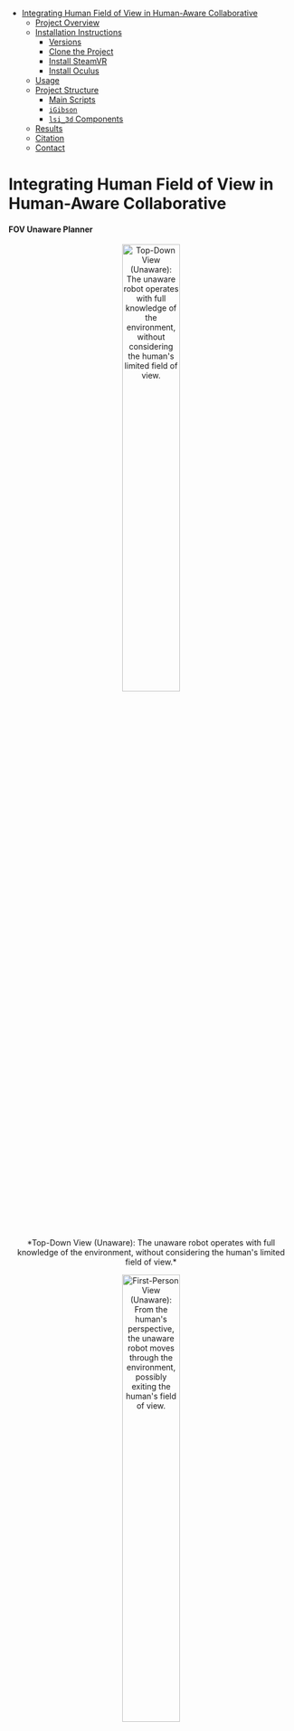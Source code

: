 <!-- TOC -->
* [Integrating Human Field of View in Human-Aware Collaborative](#integrating-human-field-of-view-in-human-aware-collaborative)
  * [Project Overview](#project-overview)
  * [Installation Instructions](#installation-instructions)
    * [Versions](#versions)
    * [Clone the Project](#clone-the-project)
    * [Install SteamVR](#install-steamvr)
    * [Install Oculus](#install-oculus)
  * [Usage](#usage)
  * [Project Structure](#project-structure)
    * [Main Scripts](#main-scripts)
    * [`iGibson`](#igibson)
    * [`lsi_3d` Components](#lsi_3d-components)
  * [Results](#results)
  * [Citation](#citation)
  * [Contact](#contact)
<!-- TOC -->

# Integrating Human Field of View in Human-Aware Collaborative #
#### FOV Unaware Planner ####
<p align="center">
  <img src="assets/unaware_top.gif" width="45%" alt="Top-Down View (Unaware): The unaware robot operates with full knowledge of the environment, without considering the human's limited field of view." />
  <br> *Top-Down View (Unaware): The unaware robot operates with full knowledge of the environment, without considering the human's limited field of view.*  
</p>
<p align="center">
  <img src="assets/unaware_fpv.gif" width="45%" alt="First-Person View (Unaware): From the human's perspective, the unaware robot moves through the environment, possibly exiting the human's field of view." />
  <br> *First-Person View (Unaware): From the human's perspective, the unaware robot moves through the environment, possibly exiting the human's field of view.*  
</p>

#### FOV Aware Planner ####
<p align="center">
  <img src="assets/aware_top.gif" width="45%" alt="Top-Down View (Aware): The FOV-aware robot takes into account the human's limited field of view and adjusts its path accordingly." />
  <br> *Top-Down View (Aware): The FOV-aware robot takes into account the human's limited field of view and adjusts its path accordingly.*  
</p>
<p align="center">
  <img src="assets/aware_fpv.gif" width="45%" alt="First-Person View (Aware): The FOV-aware robot stays within the human's line of sight, enhancing collaboration." />
  <br> *First-Person View (Aware): The FOV-aware robot stays within the human's line of sight, enhancing collaboration.*  
</p>


#### Note: Due to differences in the sizes of the GIFs, they may start at different times and be unaligned. 

## Project Overview ##
This open-source code provides a virtual reality (VR) version of the Steak House domain, designed to study human-robot collaboration. It focuses on how knowledge base (KB) gaps—differences between what a human perceives and the actual state of the environment—naturally occur due to the human's limited field of view (FOV) and the time required to complete tasks at specific stations. Researchers can use this code to explore how KB gaps affect human decision-making and task efficiency during collaboration. (Note: the FOV-aware robot planner is found separately [here](https://github.com/SophieHsu/FOV-aware-planner))

Results showed that the FOV-aware planner reduced interruptions and redundant actions during collaboration, with similar collaborative behaviors observed in both 2D (mentioned in the paper) and VR environments. This research addresses a critical gap in human-robot collaboration by accounting for human perceptual limitations, contributing to more natural and efficient teamwork between humans and AI agents.

<p align="center">
  <img src="assets/belief-tree.png" width="75%" alt="Belief Tree Representation: The belief tree illustrates the possible future states and actions considered by the planner, factoring in human perceptual limitations." />
  <br> *Belief Tree Representation: The belief tree illustrates the possible future states and actions considered by the planner, factoring in human perceptual limitations.*  
</p>

## Installation Instructions ## 

### Versions ###
This project has mainly two versions:
- `v1.0` is the version used for the VR demonstration presented in the 2025 ICRA submission paper.
- `v2.2` is the latest version which is identical to `v1.0` accept the code has been refactored in some places and 
  includes this readme with the instructions.
For all the tags available please check the releases page associated with this project [here](https://github.com/SophieHsu/3d-plan-eval/tags).

### Clone the Project ###
Cloning the version of the code you want to run.
```
git clone git@github.com:SophieHsu/3d-plan-eval.git -b <version>
```

### Install SteamVR ###
Install the SteamVR (found [here](https://store.steampowered.com/app/250820/SteamVR/)) using the steam platform.


### Install Oculus ###
- Perform the initial setup of your VR headset. For oculus/quest see [this](https://www.meta.com/blog/quest/you-got-a-quest-2-heres-how-to-set-it-up/).
- Set the VR headset to run with SteamVR. For oculus/quest see [this](https://docs.varwin.com/latest/en/instructions-for-using-the-oculus-quest-2-headset-2260861409.html).
## Usage ##
- Setup
  - Start by setting up the  config and maps to be the same for both igibson and overcooked. If you're using the
    provided config files. This has already been done for you. 
- Starting the overcooked server
  - Begin by running the Overcooked server. You can use the following script
      ```
      python overcooked_ai_py/steak_api_test.py -l steak_side_2 -v 1
      ```
    where, `-v`: Defines the vision limitation of the AI agent. <br>
      1 = Aware (vision limited to the agent's field of view) <br>
      0 = Unaware (omniscient agent) <br>
    and `-l`: Defines the layout file (exclude the .tml extension).
  - Note: If planner files need to be recalculated, make sure to delete old planner files.
  - Alternatively, you can run the server with a restart mechanism (up to 5 restarts in case of crashes):
      ```
      ./steak_api_restart.sh
      ```
- Running the iGibson Simulator
  - Once the Overcooked server is running, start the iGibson simulation:
    ```
    python 3d_plan_eval_main.py -m vr -c steak_none_3.tml
    ```
  - `-m vr`: Runs the program in VR mode. If left out, the program will simulate a greedy human model operating in 
    the world. Other options are: [`headless`, `headless_tensor`, `gui_non_interactive`, `gui_interactive`, `vr`].
  - `-c steak_none_3.tml`: Defines the configuration file, which must match the config used in Overcooked.
- Playing the Level
  - While playing the level, the system will generate a JSON log file, which is saved in the `lsi_3d/logs` directory. 
    The log file will have a unique ID associated with the run.
- Running the Practice Room
  - Start Overcooked:
    ```
    python overcooked_ai_py/steak_api_test.py -l steak_practice -v 1
    ```
  - Start iGibson in VR mode:
    ```
    python 3d_plan_eval_main.py -m vr -c steak_practice.tml -p 1
    ```

## Project Structure ##
The most relevant components in the project are described below.
```
├── 3d_plan_eval_main.py
├── igibson/
├── lsi_3d/
│   ├── agents/
│   ├── config/
│   ├── environment/
│   ├── logs/
│   ├── mdp
│   ├── motion_controllers/
│   ├── planners/
│   ├── utils/
│   └── overcooked_state_dump.json
├── README.md
└── utils.py
```

### Main Scripts ###
- `3d_plan_eval_main.py` is the main entry point of the project that defines the necessary `RUNNER` class to 
    run the project.
### `iGibson` ###
- The `iGibson` directory contains the core components for the iGibson simulation framework. Please refer 
    [here](https://github.com/StanfordVL/iGibson) for more details.

### `lsi_3d` Components ###
- `agents` - This directory contains various files to define the agent classes that are responsible for low and high 
    level control of both the AI agents and the human player.
- `config` - This directory contains the files to set up configurations of the various components of this 
  project, namely, agent, algorithm, experiment, and map. These configs are defined in
  [`toml`](https://toml.io/en/) files. 
- `environment` - This directory consists of files defining the elements of the environment. `vision_limit_env`, 
  `tracking_env`, and `lsi_env` files contain implementations of different kinds of environments. The `kitchen` file
  defines the main class used to tie all components (VR environment, iGibson, planners, etc.) together. Other files, 
  `objects`, `object_configs`, and `actions` define the objects, their configs within the environments, and the actions
  that can be applied to them in the environment respectively.
- `logs` - Directory to store logs from experimental runs of the project.
- `mdp` - Implementation of out mdp solver.
- `planners` - Different planner implementations for different environment typer for different agents (human vs AI).
- `utils` - Common utility functions.

## Task Instructions ##
<p align="center">
  <img src="assets/game_instructions.png" width="50%" />
</p>

## Results ##
Our study shows that FOV-aware agents reduce Knowledge Base (KB) gaps and interruptions in environments with limited 
human visibility, like the ∩-shaped kitchen. In open environments, such as the kitchen island, the difference is 
negligible. We validated these findings in a VR kitchen, where FOV-aware agents adapted to human behavior by staying 
within the human's field of view, enhancing collaboration.

#### Behavior 1: Robot prolongs its visibility to the human ####
![behavior-1-1](assets/b_1_1.png)
Fig 1.1: The human starts by picking up a green onion. In the top row, the unaware robot goes to the sink to wash dishes. In the bottom row, the aware robot moves closer to the human, allowing them to see the robot and its actions for at least three consecutive timesteps when the human turns to drop off the green onion.

![behavior-1-2](assets/b_1_2.png)
Fig 1.2: The unaware robot (top row) picks up the cooked meat and moves to the chopping board. The aware robot (bottom row) stopped halfway to the chopping board and continued until the human turned over and had the robot in FOV for three steps.

#### Behavior 2: Robot chose to take a longer path to enter the human's FOV ####
![behavior-2-1](assets/b_2_1.png)
Fig 2: In the top row (unaware robot), the robot collects garnish from the chopping board and takes the shorter path on the left to deliver the dish. In the bottom row (aware robot), the robot waits for the human to notice it is picking up the garnish and, afterward, takes the longer route to deliver the dish, which enables it to remain within the human's FOV.

## Citation ##
Please cite this work using the following Bibtex:
```
Coming soon
```

## Contact ##
For any questions, please reach out to: [yachuanh@usc.edu](mailto:yachuanh@usc.edu)
